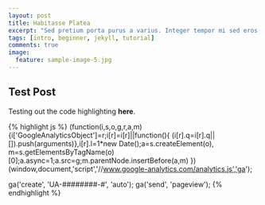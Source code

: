 ```yaml
---
layout: post
title: Habitasse Platea
excerpt: "Sed pretium porta purus a varius. Integer tempor mi sed eros rutrum interdum. Curabitur elit tellus, lacinia in dolor sed, sagittis fermentum turpis. Nulla id lectus eu mi congue rutrum quis vitae quam. Suspendisse sit amet odio aliquam ex porttitor placerat ut quis est. Aliquam pellentesque..."
tags: [intro, beginner, jekyll, tutorial]
comments: true
image:
  feature: sample-image-5.jpg
---
```


## Test Post

Testing out the code highlighting **here**.

{% highlight js %}
  (function(i,s,o,g,r,a,m){i['GoogleAnalyticsObject']=r;i[r]=i[r]||function(){
  (i[r].q=i[r].q||[]).push(arguments)},i[r].l=1*new Date();a=s.createElement(o),
  m=s.getElementsByTagName(o)[0];a.async=1;a.src=g;m.parentNode.insertBefore(a,m)
  })(window,document,'script','//www.google-analytics.com/analytics.js','ga');

  ga('create', 'UA-########-#', 'auto');
  ga('send', 'pageview');
{% endhighlight %}